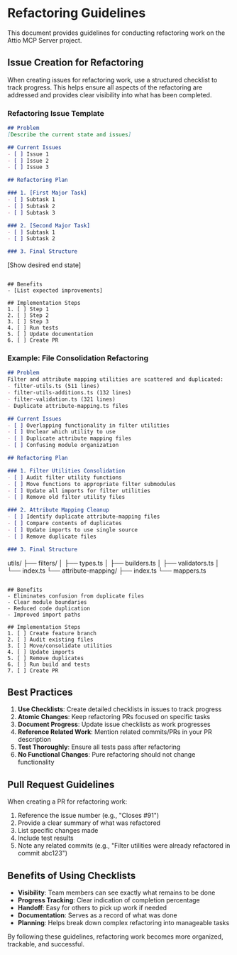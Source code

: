 # Refactoring Guidelines

This document provides guidelines for conducting refactoring work on the Attio MCP Server project.

## Issue Creation for Refactoring

When creating issues for refactoring work, use a structured checklist to track progress. This helps ensure all aspects of the refactoring are addressed and provides clear visibility into what has been completed.

### Refactoring Issue Template

```markdown
## Problem
[Describe the current state and issues]

## Current Issues
- [ ] Issue 1
- [ ] Issue 2
- [ ] Issue 3

## Refactoring Plan

### 1. [First Major Task]
- [ ] Subtask 1
- [ ] Subtask 2
- [ ] Subtask 3

### 2. [Second Major Task]
- [ ] Subtask 1
- [ ] Subtask 2

### 3. Final Structure
```
[Show desired end state]
```

## Benefits
- [List expected improvements]

## Implementation Steps
1. [ ] Step 1
2. [ ] Step 2
3. [ ] Step 3
4. [ ] Run tests
5. [ ] Update documentation
6. [ ] Create PR
```

### Example: File Consolidation Refactoring

```markdown
## Problem
Filter and attribute mapping utilities are scattered and duplicated:
- filter-utils.ts (511 lines)
- filter-utils-additions.ts (132 lines)
- filter-validation.ts (321 lines)
- Duplicate attribute-mapping.ts files

## Current Issues
- [ ] Overlapping functionality in filter utilities
- [ ] Unclear which utility to use
- [ ] Duplicate attribute mapping files
- [ ] Confusing module organization

## Refactoring Plan

### 1. Filter Utilities Consolidation
- [ ] Audit filter utility functions
- [ ] Move functions to appropriate filter submodules
- [ ] Update all imports for filter utilities
- [ ] Remove old filter utility files

### 2. Attribute Mapping Cleanup
- [ ] Identify duplicate attribute-mapping files
- [ ] Compare contents of duplicates
- [ ] Update imports to use single source
- [ ] Remove duplicate files

### 3. Final Structure
```
utils/
├── filters/
│   ├── types.ts
│   ├── builders.ts
│   ├── validators.ts
│   └── index.ts
└── attribute-mapping/
    ├── index.ts
    └── mappers.ts
```

## Benefits
- Eliminates confusion from duplicate files
- Clear module boundaries
- Reduced code duplication
- Improved import paths

## Implementation Steps
1. [ ] Create feature branch
2. [ ] Audit existing files
3. [ ] Move/consolidate utilities
4. [ ] Update imports
5. [ ] Remove duplicates
6. [ ] Run build and tests
7. [ ] Create PR
```

## Best Practices

1. **Use Checklists**: Create detailed checklists in issues to track progress
2. **Atomic Changes**: Keep refactoring PRs focused on specific tasks
3. **Document Progress**: Update issue checklists as work progresses
4. **Reference Related Work**: Mention related commits/PRs in your PR description
5. **Test Thoroughly**: Ensure all tests pass after refactoring
6. **No Functional Changes**: Pure refactoring should not change functionality

## Pull Request Guidelines

When creating a PR for refactoring work:

1. Reference the issue number (e.g., "Closes #91")
2. Provide a clear summary of what was refactored
3. List specific changes made
4. Include test results
5. Note any related commits (e.g., "Filter utilities were already refactored in commit abc123")

## Benefits of Using Checklists

- **Visibility**: Team members can see exactly what remains to be done
- **Progress Tracking**: Clear indication of completion percentage
- **Handoff**: Easy for others to pick up work if needed
- **Documentation**: Serves as a record of what was done
- **Planning**: Helps break down complex refactoring into manageable tasks

By following these guidelines, refactoring work becomes more organized, trackable, and successful.
